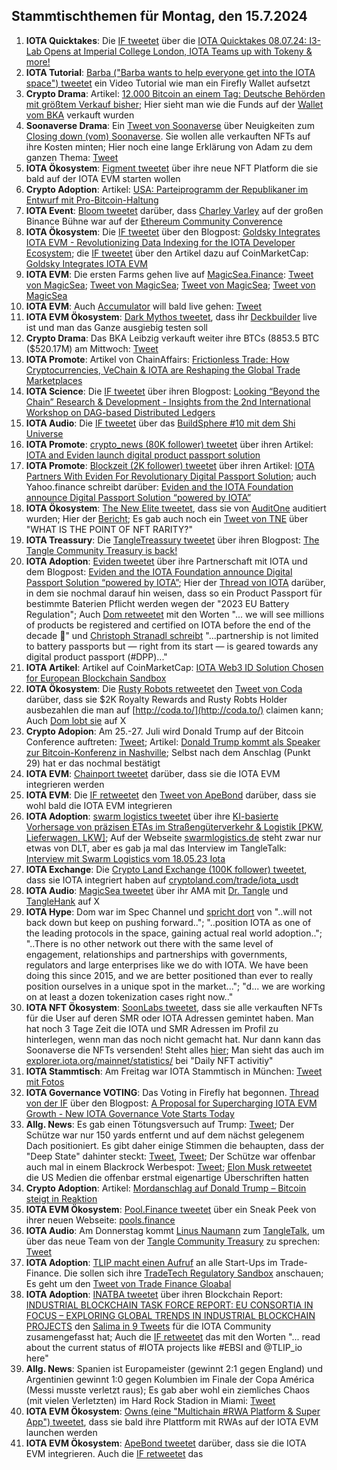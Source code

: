 ## Stammtischthemen für Montag, den 15.7.2024

1. **IOTA Quicktakes**: Die [IF tweetet](https://x.com/iota/status/1810237438662431223) über die [IOTA Quicktakes 08.07.24: I3-Lab Opens at Imperial College London, IOTA Teams up with Tokeny & more!](https://www.youtube.com/watch?v=GWNstiigS2U)
2. **IOTA Tutorial**: [Barba ("Barba wants to help everyone get into the IOTA space") tweetet](https://x.com/Barba_ffm/status/1810372548577935689) ein Video Tutorial wie man ein Firefly Wallet aufsetzt 
3. **Crypto Drama**: Artikel: [12.000 Bitcoin an einem Tag: Deutsche Behörden mit größtem Verkauf bisher](https://www.btc-echo.de/schlagzeilen/12-000-bitcoin-deutsche-behoerden-mit-groesstem-verkauf-bisher-187884/); Hier sieht man wie die Funds auf der [Wallet vom BKA](https://platform.arkhamintelligence.com/explorer/entity/germany) verkauft wurden
4. **Soonaverse Drama**: Ein [Tweet von Soonaverse](https://x.com/soon_labs/status/1810474682875044124) über Neuigkeiten zum [Closing down (vom) Soonaverse](https://github.com/soonaverse/app/issues/182#issuecomment-2215800788). Sie wollen alle verkauften NFTs auf ihre Kosten minten; Hier noch eine lange Erklärung von Adam zu dem ganzen Thema: [Tweet](https://x.com/adam_unchained/status/1810354751579570402)
5. **IOTA Ökosystem**: [Figment tweetet](https://x.com/figment_nfts/status/1810339431343390930) über ihre neue NFT Platform die sie bald auf der IOTA EVM starten wollen
6. **Crypto Adoption**: Artikel: [USA: Parteiprogramm der Republikaner im Entwurf mit Pro-Bitcoin-Haltung](https://www.blocktrainer.de/blog/usa-parteiprogramm-der-republikaner-bitcoin)
7. **IOTA Event**: [Bloom tweetet](https://x.com/bloomwalletio/status/1810644345059672295) darüber, dass [Charley Varley](https://x.com/c_varley) auf der großen Binance Bühne war auf der [Ethereum Community Converence](https://x.com/EthCC)
8. **IOTA Ökosystem**: Die [IF tweetet](https://x.com/iota/status/1810660181828657271) über den Blogpost: [Goldsky Integrates IOTA EVM - Revolutionizing Data Indexing for the IOTA Developer Ecosystem](https://blog.iota.org/goldsky-integrates-iota-evm/); die [IF tweetet](https://x.com/iota/status/1811822839873339539) über den Artikel dazu auf CoinMarketCap: [Goldsky Integrates IOTA EVM](https://coinmarketcap.com/community/articles/668ce8f08ed49016bd325fa2/)
9. **IOTA EVM**: Die ersten Farms gehen live auf [MagicSea.Finance](https://magicsea.finance/home): [Tweet von MagicSea](https://x.com/MagicSeaDEX/status/1810909314845904951); [Tweet von MagicSea](https://x.com/MagicSeaDEX/status/1810947071396213221); [Tweet von MagicSea](https://x.com/MagicSeaDEX/status/1810779254076113383); [Tweet von MagicSea](https://x.com/MagicSeaDEX/status/1811268445264076896)
10. **IOTA EVM**: Auch [Accumulator](https://x.com/ACCU_DeFi) will bald live gehen: [Tweet](https://x.com/ACCU_DeFi/status/1810684537287934246)
11. **IOTA EVM Ökosystem**: [Dark Mythos tweetet](https://x.com/DarkMythosIOTA/status/1810956439155859485), dass ihr [Deckbuilder](https://explorer.dark-mythos.com/decks) live ist und man das Ganze ausgiebig testen soll
12. **Crypto Drama**: Das BKA Leibzig verkauft weiter ihre BTCs (8853.5 BTC ($520.17M) am Mittwoch: [Tweet](https://x.com/hoss_crypto/status/1810998072207421707)
13. **IOTA Promote**: Artikel von ChainAffairs: [Frictionless Trade: How Cryptocurrencies, VeChain & IOTA are Reshaping the Global Trade Marketplaces](https://chainaffairs.com/frictionless-trade-how-cryptocurrencies-vechain-iota-are-reshaping-the-global-trade-marketplaces/)
14. **IOTA Science**: Die [IF tweetet](https://x.com/iota/status/1811022567970337240) über ihren Blogpost: [Looking “Beyond the Chain” Research & Development - Insights from the 2nd International Workshop on DAG-based Distributed Ledgers](https://blog.iota.org/looking-beyond-the-chain/)
15. **IOTA Audio**: Die [IF tweetet](https://x.com/iota/status/1811052543167897683) über das [BuildSphere #10 mit dem Shi Universe](https://x.com/iota/status/1811052543167897683)
16. **IOTA Promote**: [crypto_news (80K follower) tweetet](https://x.com/itscrypto_news/status/1811394522007363812) über ihren Artikel: [IOTA and Eviden launch digital product passport solution](https://crypto.news/iota-and-eviden-launch-digital-product-passport-solution/)
17. **IOTA Promote**: [Blockzeit (2K follower) tweetet](https://x.com/BlockzeitE/status/1811484297733566968) über ihren Artikel: [IOTA Partners With Eviden For Revolutionary Digital Passport Solution](https://blockzeit.com/iota-partners-with-eviden-for-revolutionary-digital-passport-solution/); auch Yahoo.finance schreibt darüber: [Eviden and the IOTA Foundation announce Digital Passport Solution “powered by IOTA”](https://uk.finance.yahoo.com/news/eviden-iota-foundation-announce-digital-120000092.html?soc_src=social-sh&soc_trk=tw&tsrc=twtr)
18. **IOTA Ökosystem**: [The New Elite tweetet](https://x.com/TheNewElites_/status/1811359876167139521), dass sie von [AuditOne](https://x.com/auditone_dao) auditiert wurden; Hier der [Bericht](https://www.auditone.io/audit-report/the-new-elite); Es gab auch noch ein [Tweet von TNE](https://x.com/TheNewElites_/status/1812042312576340266) über "WHAT IS THE POINT OF NFT RARITY?"
19. **IOTA Treassury**: Die [TangleTreassury tweetet](https://x.com/TangleTreasury/status/1811367136327086193) über ihren Blogpost: [The Tangle Community Treasury is back!](https://medium.com/@tangletreasury_87751/the-tangle-community-treasury-is-back-d68f94dc8f02)
20. **IOTA Adoption**: [Eviden tweetet](https://x.com/Evidenlive/status/1811370327206703399) über ihre Partnerschaft mit IOTA und dem Blogpost: [Eviden and the IOTA Foundation announce Digital Passport Solution “powered by IOTA”](https://eviden.com/insights/press-releases/eviden-and-the-iota-foundation-announce-digital-passport-solution-powered-by-iota/); Hier der [Thread von IOTA](https://x.com/iota/status/1811373639196885350) darüber, in dem sie nochmal darauf hin weisen, dass so ein Product Passport für bestimmte Baterien Pflicht werden wegen der "2023 EU Battery Regulation"; Auch [Dom retweetet](https://x.com/DomSchiener/status/1811384848096858430) mit den Worten "... we will see millions of products be registered and certified on IOTA before the end of the decade 🚀" und [Christoph Stranadl schreibt](https://x.com/archimate/status/1811375316943667704) "...partnership is not limited to battery passports but — right from its start — is geared towards any digital product passport (#DPP)..."
21. **IOTA Artikel**: Artikel auf CoinMarketCap: [IOTA Web3 ID Solution Chosen for European Blockchain Sandbox](https://coinmarketcap.com/community/articles/666acae01883373089792239/)
22. **IOTA Ökosystem**: Die [Rusty Robots retweetet](https://x.com/RustyRobotCC/status/1811393761064190149) den [Tweet von Coda](https://x.com/coda_digital/status/1811392763897778284) darüber, dass sie $2K Royalty Rewards and Rusty Robts Holder ausbezahlen die man auf [http://coda.to/](http://coda.to/) claimen kann; Auch [Dom lobt sie](https://x.com/DomSchiener/status/1811487349349478756) auf X
23. **Crypto Adopion**: Am 25.-27. Juli wird Donald Trump auf der Bitcoin Conference auftreten: [Tweet](https://x.com/blocktrainer/status/1811183422062170464); Artikel: [Donald Trump kommt als Speaker zur Bitcoin-Konferenz in Nashville](https://www.blocktrainer.de/blog/donald-trump-kommt-als-speaker-zur-bitcoin-konferenz-in-nashville); Selbst nach dem Anschlag (Punkt 29) hat er das nochmal bestätigt
24. **IOTA EVM**: [Chainport tweetet](https://x.com/chain_port/status/1811450665421439394) darüber, dass sie die IOTA EVM integrieren werden
25. **IOTA EVM**: Die [IF retweetet](https://x.com/iota/status/1811402365628469674) den [Tweet von ApeBond](https://x.com/ApeBond/status/1811384962332950759) darüber, dass sie wohl bald die IOTA EVM integrieren
26. **IOTA Adoption**: [swarm logistics tweetet](https://x.com/SwarmLogistics/status/1811431435083100385) über ihre [KI-basierte Vorhersage von präzisen ETAs im Straßengüterverkehr & Logistik [PKW, Lieferwagen, LKW]](https://www.youtube.com/watch?v=3qUXwVB_CxQ); Auf der Webseite [swarmlogistics.de](https://swarmlogistics.de/) steht zwar nur etwas von DLT, aber es gab ja mal das Interview im TangleTalk: [Interview mit Swarm Logistics vom 18.05.23 Iota](https://www.youtube.com/watch?v=DsXTIZid0Po)
27. **IOTA Exchange**: Die [Crypto Land Exchange (100K follower) tweetet](https://x.com/CryptoLandEx/status/1811378030658363755), dass sie IOTA integriert haben auf [cryptoland.com/trade/iota_usdt](https://www.cryptoland.com/trade/iota_usdt)
28. **IOTA Audio**: [MagicSea tweetet](https://x.com/MagicSeaDEX/status/1811653504194249087) über ihr AMA mit [Dr. Tangle](https://x.com/dr_tangle) und [TangleHank](https://x.com/TangleHank) auf X
29. **IOTA Hype**: Dom war im Spec Channel und [spricht dort](https://discord.com/channels/397872799483428865/738665041217323068/1261050426128859159) von "..will not back down but keep on pushing forward.."; "..position IOTA as one of the leading protocols in the space, gaining actual real world adoption.."; "..There is no other network out there with the same level of engagement, relationships and partnerships with governments, regulators and large enterprises like we do with IOTA. We have been doing this since 2015, and we are better positioned than ever to really position ourselves in a unique spot in the market..."; "d... we are working on at least a dozen tokenization cases right now.."
30. **IOTA NFT Ökosystem**: [SoonLabs tweetet](https://x.com/soon_labs/status/1811624307833078252), dass sie alle verkauften NFTs für die User auf deren SMR oder IOTA Adressen gemintet haben. Man hat noch 3 Tage Zeit die IOTA und SMR Adressen im Profil zu hinterlegen, wenn man das noch nicht gemacht hat. Nur dann kann das Soonaverse die NFTs versenden! Steht alles [hier](https://github.com/soonaverse/app/issues/182#issuecomment-2224298707); Man sieht das auch im [explorer.iota.org/mainnet/statistics/](https://explorer.iota.org/mainnet/statistics/) bei "Daily NFT activitiy"
31. **IOTA Stammtisch**: Am Freitag war IOTA Stammtisch in München: [Tweet mit Fotos](https://x.com/IotaMunchen/status/1812156082803855818)
32. **IOTA Governance VOTING**: Das Voting in Firefly hat begonnen. [Thread von der IF](https://x.com/iota/status/1811762449403592904) über den Blogpost: [A Proposal for Supercharging IOTA EVM Growth - New IOTA Governance Vote Starts Today](https://blog.iota.org/governance-vote-iota-evm-growth/)
33. **Allg. News**: Es gab einen Tötungsversuch auf Trump: [Tweet](https://x.com/thomashawk/status/1812250469978489096); Der Schütze war nur 150 yards entfernt und auf dem nächst gelegenem Dach positioniert. Es gibt daher einige Stimmen die behaupten, dass der "Deep State" dahinter steckt: [Tweet](https://x.com/ecker17/status/1812304861569945620), [Tweet](https://x.com/Geiger_Capital/status/1812273214711804326); Der Schütze war offenbar auch mal in einem Blackrock Werbespot: [Tweet](https://x.com/MattWallace888/status/1812580141437952022); [Elon Musk retweetet](https://x.com/elonmusk/status/1812603461722153037) die US Medien die offenbar erstmal eigenartige Überschriften hatten
34. **Crypto Adoption**: Artikel: [Mordanschlag auf Donald Trump – Bitcoin steigt in Reaktion](https://www.blocktrainer.de/blog/mordanschlag-auf-donald-trump-chaos-treibt-bitcoin-kurs)
35. **IOTA EVM Ökosystem**: [Pool.Finance tweetet](https://x.com/PoolsFinance/status/1811754681430900927) über ein Sneak Peek von ihrer neuen Webseite: [pools.finance](https://www.pools.finance/)
36. **IOTA Audio**: Am Donnerstag kommt [Linus Naumann](https://x.com/LinusNaumann) zum [TangleTalk](https://x.com/tangle_talk), um über das neue Team von der [Tangle Community Treasury](https://x.com/TangleTreasury) zu sprechen: [Tweet](https://x.com/tangle_talk/status/1812399517976719798)
37. **IOTA Adoption**: [TLIP macht einen Aufruf](https://x.com/TLIP_io/status/1811774835246170453) an alle Start-Ups im Trade-Finance. Die sollen sich ihre [TradeTech Regulatory Sandbox]( https://www.tradetechglobal.org/sandbox) anschauen; Es geht um den [Tweet von Trade Finance Gloabal](https://x.com/tradefinglobal/status/1811019203924881542)
38. **IOTA Adoption**: [INATBA tweetet](https://x.com/INATBA_org/status/1812450752578920817) über ihren Blockchain Report: [INDUSTRIAL BLOCKCHAIN TASK FORCE REPORT: EU CONSORTIA IN FOCUS – EXPLORING GLOBAL TRENDS IN INDUSTRIAL BLOCKCHAIN PROJECTS](https://inatba.org/reports/industrial-blockchain-task-force-report-eu-consortia-in-focus-exploring-global-trends-in-industrial-blockchain-projects/) den [Salima in 9 Tweets](https://x.com/Salimasbegum/status/1812543517341683867) für die IOTA Community zusamengefasst hat; Auch die [IF retweetet](https://x.com/iota/status/1812758937067811259) das mit den Worten "... read about the current status of #IOTA projects like #EBSI and @TLIP_io here"
39. **Allg. News**: Spanien ist Europameister (gewinnt 2:1 gegen England) und Argentinien gewinnt 1:0 gegen Kolumbien im Finale der Copa América (Messi musste verletzt raus); Es gab aber wohl ein ziemliches Chaos (mit vielen Verletzten) im Hard Rock Stadion in Miami: [Tweet](https://x.com/LarryDJonesJr/status/1812662325901443101)
40. **IOTA EVM Ökosystem**: [Owns (eine "Multichain #RWA Platform & Super App") tweetet](https://x.com/OwnsInt/status/1812603659970056304), dass sie bald ihre Plattform mit RWAs auf der IOTA EVM launchen werden
41. **IOTA EVM Ökosystem**: [ApeBond tweetet](https://x.com/ApeBond/status/1812849683825385727) darüber, dass sie die IOTA EVM integrieren. Auch die [IF retweetet](https://x.com/iota/status/1812850584619200777) das

